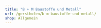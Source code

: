 ```yaml
---
title: "B + M Baustoffe und Metall"
url: /gersthofen/b-m-baustoffe-und-metall/
shop: Allgemein
---
```

